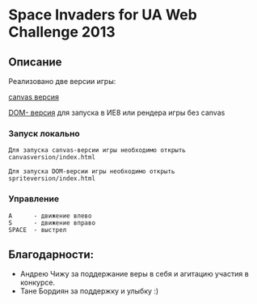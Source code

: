 Space Invaders for UA Web Challenge 2013
=======

## Описание

Реализовано две версии игры:

[canvas версия][]

[DOM- версия][] для запуска в ИЕ8 или рендера игры без canvas

### Запуск локально

    Для запуска canvas-версии игры необходимо открыть canvasversion/index.html

    Для запуска DOM-версии игры необходимо открыть spriteversion/index.html

### Управление

    A      - движение влево
    S      - движение вправо
    SPACE  - выстрел


## Благодарности:

  - Андрею Чижу за поддержание веры в себя и агитацию участия в конкурсе.
  - Тане Бордиян за поддержку и улыбку :)

   [canvas версия]: http://dimarudenko.github.com/SpaceInvaders/canvasversion/index.html
   [DOM- версия]: http://dimarudenko.github.com/SpaceInvaders/spriteversion/index.html